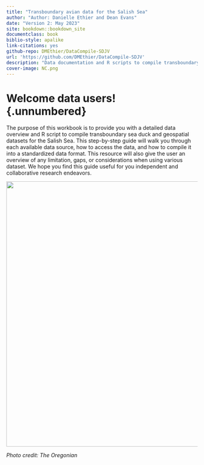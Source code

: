 ```yaml
---
title: "Transboundary avian data for the Salish Sea"
author: "Author: Danielle Ethier and Dean Evans"
date: "Version 2: May 2023"
site: bookdown::bookdown_site
documentclass: book
biblio-style: apalike
link-citations: yes
github-repo: DMEthier/DataCompile-SDJV
url: 'https://github.com/DMEthier/DataCompile-SDJV'
description: "Data documentation and R scripts to compile transboundary sea duck data for the Salish Sea"
cover-image: NC.png
---
```


# Welcome data users! {.unnumbered}

The purpose of this workbook is to provide you with a detailed data overview and R script to compile transboundary sea duck and geospatial datasets for the Salish Sea. This step-by-step guide will walk you through each available data source, how to access the data, and how to compile it into a standardized data format. This resource will also give the user an overview of any limitation, gaps, or considerations when using various dataset. We hope you find this guide useful for you independent and collaborative research endeavors.

<img src="images/SalishSea.PNG" width="700px" style="display: block; margin: auto;" />

*Photo credit: The Oregonian*
